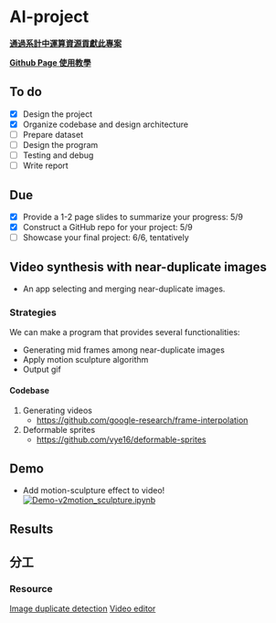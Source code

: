 AI-project
===

[**通過系計中運算資源貢獻此專案**](https://hackmd.io/@oceanic/BywRXeyNn)

[**Github Page 使用教學**](https://www.youtube.com/watch?v=NovKS8kWYAg)

To do
---
- [x] Design the project
- [x] Organize codebase and design architecture
- [ ] Prepare dataset
- [ ] Design the program
- [ ] Testing and debug
- [ ] Write report

Due
---
- [x] Provide a 1-2 page slides to summarize your progress: 5/9
- [x] Construct a GitHub repo for your project: 5/9
- [ ] Showcase your final project: 6/6, tentatively

Video synthesis with near-duplicate images
---
- An app selecting and merging near-duplicate images.
### Strategies
We can make a program that provides several functionalities:
- Generating mid frames among near-duplicate images
- Apply motion sculpture algorithm
- Output gif

#### Codebase
1. Generating videos
    - https://github.com/google-research/frame-interpolation
2. Deformable sprites
    - https://github.com/vye16/deformable-sprites

Demo
---
- Add motion-sculpture effect to video! [![Demo-v2motion_sculpture.ipynb](https://colab.research.google.com/assets/colab-badge.svg)](https://colab.research.google.com/github/Crowded-dorm/AI-Final-Project/blob/main/Demo_v2motion_sculpture.ipynb)


Results
---


分工
---

### Resource
[Image duplicate detection](https://github.com/topics/image-duplicate-detection)
[Video editor](https://github.com/topics/video-editor)